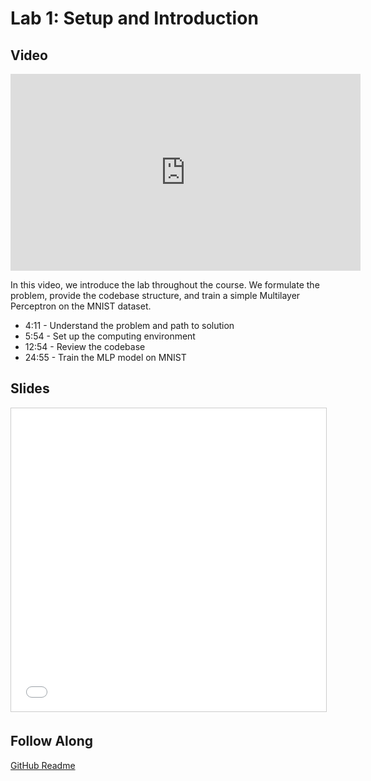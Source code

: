 # Lab 1: Setup and Introduction

## Video

<iframe width="560" height="315" src="https://www.youtube.com/embed/fkxD2A8GzYo" frameborder="0" allow="accelerometer; autoplay; clipboard-write; encrypted-media; gyroscope; picture-in-picture" allowfullscreen></iframe>

In this video, we introduce the lab throughout the course. We formulate the problem, provide the codebase structure, and train a simple Multilayer Perceptron on the MNIST dataset.

- 4:11 - Understand the problem and path to solution
- 5:54 - Set up the computing environment
- 12:54 - Review the codebase
- 24:55 - Train the MLP model on MNIST

## Slides

<iframe src="//www.slideshare.net/slideshow/embed_code/key/jr7isvbRYvOyRy" width="595" height="485" frameborder="0" marginwidth="0" marginheight="0" scrolling="no" style="border:1px solid #CCC; border-width:1px; margin-bottom:5px; max-width: 100%;" allowfullscreen> </iframe>

## Follow Along

[GitHub Readme](https://www.google.com/url?q=https://github.com/full-stack-deep-learning/fsdl-text-recognizer-2021-labs/blob/main/lab1/readme.md)
